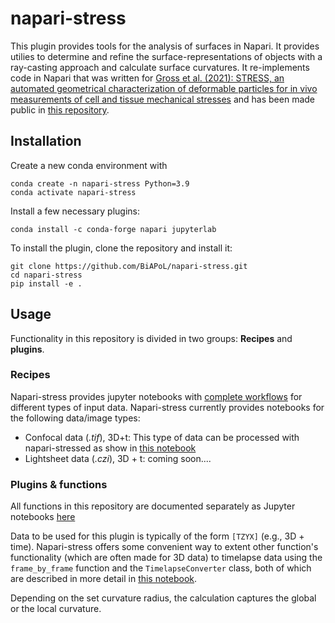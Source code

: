 # napari-stress

This plugin provides tools for the analysis of surfaces in Napari. It provides utilies to determine and refine the surface-representations of objects with a ray-casting approach and calculate surface curvatures. It re-implements code in Napari that was written for [Gross et al. (2021): STRESS, an automated geometrical characterization of deformable particles for in vivo measurements of cell and tissue mechanical stresses](https://www.biorxiv.org/content/10.1101/2021.03.26.437148v1) and has been made public in [this repository](https://www.biorxiv.org/content/10.1101/2021.03.26.437148v1).

## Installation

Create a new conda environment with

```
conda create -n napari-stress Python=3.9
conda activate napari-stress
```

Install a few necessary plugins:

```
conda install -c conda-forge napari jupyterlab
```

To install the plugin, clone the repository and install it:

```
git clone https://github.com/BiAPoL/napari-stress.git
cd napari-stress
pip install -e .
```

## Usage

Functionality in this repository is divided in two groups: **Recipes** and **plugins**.

### Recipes

Napari-stress provides jupyter notebooks with [complete workflows](./docs/notebooks/recipes) for different types of input data. Napari-stress currently provides notebooks for the following data/image types:

* Confocal data (*.tif*), 3D+t: This type of data can be processed with napari-stressed as show in [this notebook](./docs/notebooks/recipes/Process_confocal.ipynb)
* Lightsheet data (*.czi*), 3D + t: coming soon....

### Plugins & functions

All functions in this repository are documented separately as Jupyter notebooks [here](./docs/notebooks/demo)

Data to be used for this plugin is typically of the form `[TZYX]` (e.g., 3D + time). Napari-stress offers some convenient way to extent other function's functionality (which are often made for 3D data) to timelapse data using the `frame_by_frame` function and the `TimelapseConverter` class, both of which are described in more detail in [this notebook]([url](https://github.com/BiAPoL/napari-stress/blob/add-timelapse-decorator-for-points-and-surfaces/docs/notebooks/demo/TimeLapse_processing.ipynb)).


Depending on the set curvature radius, the calculation captures the global or the local curvature.


